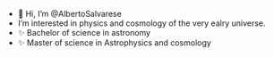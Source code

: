 - 👋 Hi, I’m @AlbertoSalvarese
-    I’m interested in physics and cosmology of the very ealry universe.
- ✨ Bachelor of science in astronomy
- ✨ Master of science in Astrophysics and cosmology
